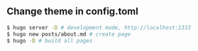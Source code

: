 ## Change theme in config.toml

```bash
$ hugo server -D # development mode, http://localhost:1313
$ hugo new posts/about.md # create page
$ hugo -D # build all pages
```
